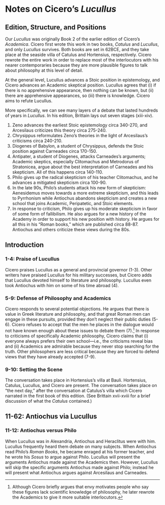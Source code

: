 # Notes on Cicero’s *Lucullus*

## Edition, Structure, and Positions

Our *Lucullus* was originally Book 2 of the earlier edition of Cicero’s
*Academica*. Cicero first wrote this work in two books, *Catulus* and
*Lucullus*, and only *Lucullus* survives. Both books are set in 62BCE, and they
take place at the seaside villa of Catulus and Hortensius, respectively. Cicero
rewrote the entire work in order to replace most of the interlocutors with his
nearer contemporaries because they are more plausible figures to talk about
philosophy at this level of detail.

At the general level, Lucullus advances a Stoic position in epistemology, and
Cicero advances an Academic skeptical position. Lucullus agrees that (i) if
there is no apprehensive appearance, then nothing can be known, but (ii) there
are apprehensive appearances, so (iii) there is knowledge. Cicero aims to refute
Lucullus.

More specifically, we can see many layers of a debate that lasted hundreds of
years in *Lucullus*. In his edition, Brittain lays out seven stages (xiii-xiv).

1. Zeno advances the earliest Stoic epistemology circa 340-270, and Arcesilaus
   criticizes this theory circa 275-240.
2. Chrysippus reformulates Zeno’s theories in the light of Arcesilaus’s
   criticisms circa 240-210.
3. Diogenes of Babylon, a student of Chrysippus, defends the Stoic position
   against Carneades circa 170-150.
4. Antipater, a student of Diogenes, attacks Carneades’s arguments; Academic
   skeptics, especially Clitomachus and Metrodorus of Stratonicea, argue about
   the best interpretation of Carneades and his skepticism. All of this happens
   circa 140-110.
5. Philo gives up the radical skepticism of his teacher Clitomachus, and he
   advances a mitigated skepticism circa 100-90.
6. In the late 90s, Philo’s students attack his new form of skepticism:
   Aenesidemus moves towards a more extreme skepticism, and this leads to
   Pyrrhonism while Antiochus abandons skepticism and creates a new school that
   joins Academic, Peripatetic, and Stoic elements.
7. In response to criticism, Philo gives up his moderate skepticism in favor of
   some form of fallibilism. He also argues for a new history of the Academy in
   order to support his new position with history. He argues for all this in his
   “Roman books,” which are published circa 88-87. Antiochus and others
   criticize these views during the 80s.

## Introduction

### 1-4: Praise of Lucullus

Cicero praises Lucullus as a general and provincial governor (1-3). Other
writers have praised Lucullus for his military successes, but Cicero adds
that Lucullus devoted himself to literature and philosophy. Lucullus even took
Antiochus with him on some of his time abroad (4).

### 5-9: Defense of Philosophy and Academics

Cicero responds to several potential objections. He argues that there is value
in Greek literature and philosophy, and that great Roman men can engage in these
pursuits, provided they don’t neglect their public duties (5-6). Cicero refuses
to accept that the men he places in the dialogue would not have known enough
about these issues to debate them (7).[^1] In response to criticisms of
specifically Academic philosophy, Cicero claims that (i) everyone always prefers
their own school—i.e., the criticisms reveal bias and (ii) Academics are
admirable because they never stop searching for the truth. Other philosophers
are less critical because they are forced to defend views that they have already
accepted (7-9).

### 9-10: Setting the Scene

The conversation takes place in Hortensius’s villa at Bauli. Hortensius,
Catulus, Lucullus, and Cicero are present. The conversation takes place on “the
next day,” after the conversation at Catulus’s villa which Cicero narrated in
the first book of this edition. (See Brittain xvii-xviii for a brief discussion
of what the *Catulus* contained.)

## 11-62: Antiochus via Lucullus

### 11-12: Antiochus versus Philo

When Lucullus was in Alexandria, Antiochus and Heraclitus were with him.
Lucullus frequently heard them debate on many subjects. When Antiochus read
Philo’s *Roman Books*, he became enraged at his former teacher, and he wrote his
*Sosus* to argue against Philo. Lucullus will present the arguments Antiochus
made against the Academics then. However, Lucullus will skip the specific
arguments Antiochus made against Philo; instead he will present what Antiochus
argues against Arcesilaus and Carneades.

[^1]: Although Cicero briefly argues that envy motivates people who say these figures lack scientific knowledge of philosophy, he later rewrote the Academics to give it more suitable interlocutors.
